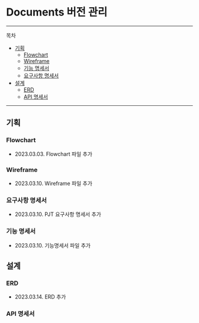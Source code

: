 # Documents 버전 관리

---

목차

- [기획](#기획)
  - [Flowchart](#flowchart)
  - [Wireframe](#wireframe)
  - [기능 명세서](#기능-명세서)
  - [요구사항 명세서](#요구사항-명세서)
- [설계](#설계)
  - [ERD](#erd)
  - [API 명세서](#api-명세서)

---

## 기획

### Flowchart

- 2023.03.03. Flowchart 파일 추가

### Wireframe

- 2023.03.10. Wireframe 파일 추가

### 요구사항 명세서

- 2023.03.10. PJT 요구사항 명세서 추가

### 기능 명세서

- 2023.03.10. 기능명세서 파일 추가

## 설계

### ERD

- 2023.03.14. ERD 추가

### API 명세서
